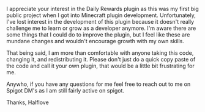I appreciate your interest in the Daily Rewards plugin as this was my first big public project when I got into Minecraft plugin development. Unfortunately, I've lost interest in the development of this plugin because it doesn't really challenge me to learn or grow as a developer anymore. I'm aware there are some things that I could do to improve the plugin, but I feel like these are mundane changes and wouldn't encourage growth with my own skills.

That being said, I am more than comfortable with anyone taking this code, changing it, and redistributing it. Please don't just do a quick copy paste of the code and call it your own plugin, that would be a little bit frustrating for me.

Anywho, if you have any questions for me feel free to reach out to me on Spigot DM's as I am still fairly active on spigot.

Thanks,
Halflove
